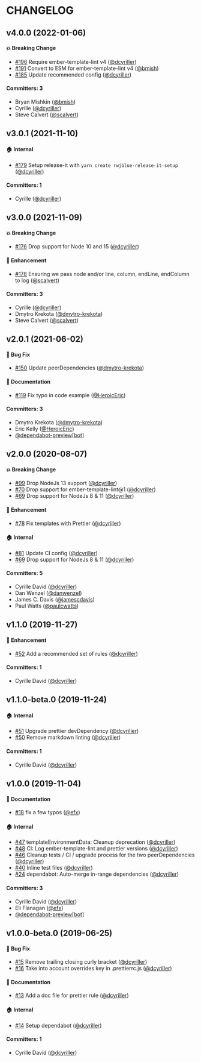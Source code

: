 # CHANGELOG



## v4.0.0 (2022-01-06)

#### :boom: Breaking Change
* [#196](https://github.com/ember-template-lint/ember-template-lint-plugin-prettier/pull/196) Require ember-template-lint v4 ([@dcyriller](https://github.com/dcyriller))
* [#191](https://github.com/ember-template-lint/ember-template-lint-plugin-prettier/pull/191) Convert to ESM for ember-template-lint v4 ([@bmish](https://github.com/bmish))
* [#185](https://github.com/ember-template-lint/ember-template-lint-plugin-prettier/pull/185) Update recommended config ([@dcyriller](https://github.com/dcyriller))

#### Committers: 3
- Bryan Mishkin ([@bmish](https://github.com/bmish))
- Cyrille ([@dcyriller](https://github.com/dcyriller))
- Steve Calvert ([@scalvert](https://github.com/scalvert))

## v3.0.1 (2021-11-10)

#### :house: Internal
* [#179](https://github.com/ember-template-lint/ember-template-lint-plugin-prettier/pull/179) Setup release-it with `yarn create rwjblue-release-it-setup` ([@dcyriller](https://github.com/dcyriller))

#### Committers: 1
- Cyrille ([@dcyriller](https://github.com/dcyriller))

## v3.0.0 (2021-11-09)

#### :boom: Breaking Change
* [#176](https://github.com/ember-template-lint/ember-template-lint-plugin-prettier/pull/176) Drop support for Node 10 and 15 ([@dcyriller](https://github.com/dcyriller))

#### :rocket: Enhancement
* [#178](https://github.com/ember-template-lint/ember-template-lint-plugin-prettier/pull/178) Ensuring we pass node and/or line, column, endLine, endColumn to log ([@scalvert](https://github.com/scalvert))

#### Committers: 3
- Cyrille ([@dcyriller](https://github.com/dcyriller))
- Dmytro Krekota ([@dmytro-krekota](https://github.com/dmytro-krekota))
- Steve Calvert ([@scalvert](https://github.com/scalvert))

## v2.0.1 (2021-06-02)

#### :bug: Bug Fix
* [#150](https://github.com/ember-template-lint/ember-template-lint-plugin-prettier/pull/150) Update peerDependencies ([@dmytro-krekota](https://github.com/dmytro-krekota))

#### :memo: Documentation
* [#119](https://github.com/ember-template-lint/ember-template-lint-plugin-prettier/pull/119) Fix typo in code example ([@HeroicEric](https://github.com/HeroicEric))

#### Committers: 3
- Dmytro Krekota ([@dmytro-krekota](https://github.com/dmytro-krekota))
- Eric Kelly ([@HeroicEric](https://github.com/HeroicEric))
- [@dependabot-preview[bot]](https://github.com/apps/dependabot-preview)

## v2.0.0 (2020-08-07)

#### :boom: Breaking Change
* [#99](https://github.com/ember-template-lint/ember-template-lint-plugin-prettier/pull/99) Drop NodeJs 13 support ([@dcyriller](https://github.com/dcyriller))
* [#70](https://github.com/ember-template-lint/ember-template-lint-plugin-prettier/pull/70) Drop support for ember-template-lint@1 ([@dcyriller](https://github.com/dcyriller))
* [#69](https://github.com/ember-template-lint/ember-template-lint-plugin-prettier/pull/69) Drop support for NodeJs 8 & 11 ([@dcyriller](https://github.com/dcyriller))

#### :rocket: Enhancement
* [#78](https://github.com/ember-template-lint/ember-template-lint-plugin-prettier/pull/78) Fix templates with Prettier ([@dcyriller](https://github.com/dcyriller))

#### :house: Internal
* [#81](https://github.com/ember-template-lint/ember-template-lint-plugin-prettier/pull/81) Update CI config ([@dcyriller](https://github.com/dcyriller))
* [#69](https://github.com/ember-template-lint/ember-template-lint-plugin-prettier/pull/69) Drop support for NodeJs 8 & 11 ([@dcyriller](https://github.com/dcyriller))

#### Committers: 5
- Cyrille David ([@dcyriller](https://github.com/dcyriller))
- Dan Wenzel ([@danwenzel](https://github.com/danwenzel))
- James C. Davis ([@jamescdavis](https://github.com/jamescdavis))
- Paul Watts ([@paulcwatts](https://github.com/paulcwatts))

## v1.1.0 (2019-11-27)

#### :rocket: Enhancement
* [#52](https://github.com/ember-template-lint/ember-template-lint-plugin-prettier/pull/52) Add a recommended set of rules ([@dcyriller](https://github.com/dcyriller))

#### Committers: 1
- Cyrille David ([@dcyriller](https://github.com/dcyriller))

## v1.1.0-beta.0 (2019-11-24)

#### :house: Internal
* [#51](https://github.com/ember-template-lint/ember-template-lint-plugin-prettier/pull/51) Upgrade prettier devDependency ([@dcyriller](https://github.com/dcyriller))
* [#50](https://github.com/ember-template-lint/ember-template-lint-plugin-prettier/pull/50) Remove markdown linting ([@dcyriller](https://github.com/dcyriller))

#### Committers: 1
- Cyrille David ([@dcyriller](https://github.com/dcyriller))

## v1.0.0 (2019-11-04)

#### :memo: Documentation
* [#18](https://github.com/dcyriller/ember-template-lint-plugin-prettier/pull/18) fix a few typos ([@efx](https://github.com/efx))

#### :house: Internal
* [#47](https://github.com/dcyriller/ember-template-lint-plugin-prettier/pull/47) templateEnvironmentData: Cleanup deprecation ([@dcyriller](https://github.com/dcyriller))
* [#48](https://github.com/dcyriller/ember-template-lint-plugin-prettier/pull/48) CI: Log ember-template-lint and prettier versions ([@dcyriller](https://github.com/dcyriller))
* [#46](https://github.com/dcyriller/ember-template-lint-plugin-prettier/pull/46) Cleanup tests / CI / upgrade process for the two peerDependencies ([@dcyriller](https://github.com/dcyriller))
* [#40](https://github.com/dcyriller/ember-template-lint-plugin-prettier/pull/40) Inline test files ([@dcyriller](https://github.com/dcyriller))
* [#24](https://github.com/dcyriller/ember-template-lint-plugin-prettier/pull/24) dependabot: Auto-merge in-range dependencies ([@dcyriller](https://github.com/dcyriller))

#### Committers: 3
- Cyrille David ([@dcyriller](https://github.com/dcyriller))
- Eli Flanagan ([@efx](https://github.com/efx))
- [@dependabot-preview[bot]](https://github.com/apps/dependabot-preview)


## v1.0.0-beta.0 (2019-06-25)

#### :bug: Bug Fix
* [#15](https://github.com/dcyriller/ember-template-lint-plugin-prettier/pull/15) Remove trailing closing curly bracket ([@dcyriller](https://github.com/dcyriller))
* [#16](https://github.com/dcyriller/ember-template-lint-plugin-prettier/pull/16) Take into account overrides key in .prettierrc.js ([@dcyriller](https://github.com/dcyriller))

#### :memo: Documentation
* [#13](https://github.com/dcyriller/ember-template-lint-plugin-prettier/pull/13) Add a doc file for prettier rule ([@dcyriller](https://github.com/dcyriller))

#### :house: Internal
* [#14](https://github.com/dcyriller/ember-template-lint-plugin-prettier/pull/14) Setup dependabot ([@dcyriller](https://github.com/dcyriller))

#### Committers: 1
- Cyrille David ([@dcyriller](https://github.com/dcyriller))
